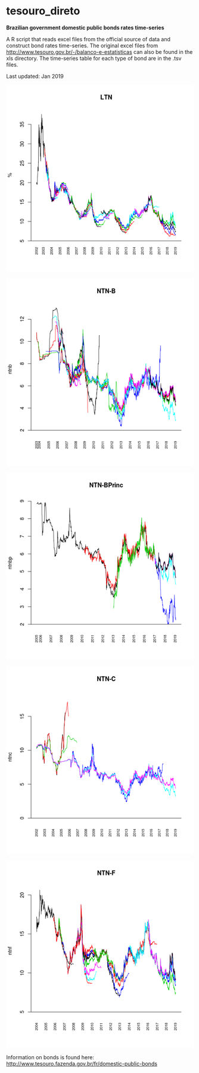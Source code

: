 # tesouro_direto

**Brazilian government domestic public bonds rates time-series**

A R script that reads excel files from the official source of data and construct bond rates time-series. The original excel files from http://www.tesouro.gov.br/-/balanco-e-estatisticas can also be found in the xls directory. The time-series table for each type of bond are in the .tsv files. 

Last updated: Jan 2019


![alt text](https://github.com/verodato/tesouro_direto/blob/master/png/LTN.png)

![alt text](https://github.com/verodato/tesouro_direto/blob/master/png/NTN-B.png)

![alt text](https://github.com/verodato/tesouro_direto/blob/master/png/NTN-BPrinc.png)

![alt text](https://github.com/verodato/tesouro_direto/blob/master/png/NTN-C.png)

![alt text](https://github.com/verodato/tesouro_direto/blob/master/png/NTN-F.png)


Information on bonds is found here: http://www.tesouro.fazenda.gov.br/fr/domestic-public-bonds


